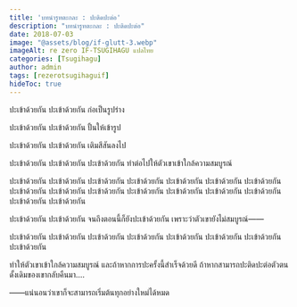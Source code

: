 ```yaml
---
title: 'บทนำรูทตะกละ : ปะติดปะต่อ'
description: "บทนำรูทตะกละ : ปะติดปะต่อ"
date: 2018-07-03
image: "@assets/blog/if-glutt-3.webp"
imageAlt: re zero IF-TSUGIHAGU แปลไทย
categories: [Tsugihagu]
author: admin
tags: [rezerotsugihaguif]
hideToc: true
---
```

ปะเข้าด้วยกัน ปะเข้าด้วยกัน ก่อเป็นรูปร่าง

ปะเข้าด้วยกัน ปะเข้าด้วยกัน ปั้นให้เข้ารูป

ปะเข้าด้วยกัน ปะเข้าด้วยกัน เติมสีสันลงไป

ปะเข้าด้วยกัน ปะเข้าด้วยกัน ปะเข้าด้วยกัน ทำต่อไปให้ตัวเขาเข้าใกล้ความสมบูรณ์

ปะเข้าด้วยกัน ปะเข้าด้วยกัน ปะเข้าด้วยกัน ปะเข้าด้วยกัน ปะเข้าด้วยกัน ปะเข้าด้วยกัน ปะเข้าด้วยกัน ปะเข้าด้วยกัน ปะเข้าด้วยกัน ปะเข้าด้วยกัน ปะเข้าด้วยกัน ปะเข้าด้วยกัน ปะเข้าด้วยกัน ปะเข้าด้วยกัน ปะเข้าด้วยกัน ปะเข้าด้วยกัน

ปะเข้าด้วยกัน ปะเข้าด้วยกัน จนถึงตอนนี้ก็ยังปะเข้าด้วยกัน เพราะว่าตัวเขายังไม่สมบูรณ์――

ปะเข้าด้วยกัน ปะเข้าด้วยกัน ปะเข้าด้วยกัน ปะเข้าด้วยกัน ปะเข้าด้วยกัน ปะเข้าด้วยกัน ปะเข้าด้วยกัน ปะเข้าด้วยกัน

ทำให้ตัวเขาเข้าใกล้ความสมบูรณ์ และถ้าหากการปะครั้งนี้สำเร็จด้วยดี ถ้าหากสามารถปะติดปะต่อตัวตนดั้งเดิมของเขากลับคืนมา....

――แน่นอนว่าเขาก็จะสามารถเริ่มต้นทุกอย่างใหม่ได้หมด
